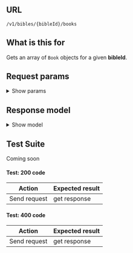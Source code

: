 ## URL

`/v1/bibles/{bibleId}/books`

## What is this for

Gets an array of `Book` objects for a given **bibleId**.

## Request params

<details><summary>Show params</summary>

```TypeScript
{
  'include-chapters'?: boolean;
  'include-chapters-and-sections'?: boolean;
}
```

</details>

## Response model

<details><summary>Show model</summary>

```TypeScript
{
  data: [
    {
      id: string;
      bibleId: string;
      abbreviation: string;
      name: string;
      nameLong: string;
      chapters?: [
        {
          id: string;
          bibleId: string;
          bookId: string;
          number: string;
          position: string | number;
          sections?: [
            {
              id: string;
              bibleId: string;
              title: string;
              firstVerseId: string;
              lastVerseId: string;
              firstVerseOrgId: string;
              lastVerseOrgId: string;
            },
          ];
        },
      ];
    },
  ];
}
```

</details>

## Test Suite

Coming soon

#### Test: 200 code

| Action       | Expected result |
| ------------ | --------------- |
| Send request | get response    |

#### Test: 400 code

| Action       | Expected result |
| ------------ | --------------- |
| Send request | get response    |
